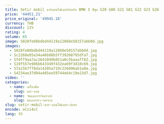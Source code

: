 ```yaml
---
title: Setir mobil คาร์บอนไฟเบอร์สำหรับ BMW 3 4ชุด G20 G80 G21 G81 G22 G23 G26อุปกรณ์ตกแต่งรถยนต์อุปกรณ์ตกแต่งภายใน
price: '44451.21'
price_original: '49945.18'
currency: THB
discount: 11%
rating: 4
volume: 65
image: S028fe08bdbd44119a12868e50157abb0d.jpg
images:
  - S028fe08bdbd44119a12868e50157abb0d.jpg
  - Sc2268e85a34a46b88b5ff39268795dfaT.jpg
  - Sfdff9aa7ac26410d9b851a0c5baaaff8Z.jpg
  - S19f557e986b643349f432ea69f3d10c69.jpg
  - S7a15b7ff8da14205a719c226896ab1a8m.jpg
  - S4234ae37d04a465ea59744e64c19e23d7.jpg
video: ''
categories:
  - name: เครื่องมือ
    slug: เคร-องม
  - name: วัดและการวิเคราะห์
    slug: ดและการว-เคราะห
slug: setir-mobil-คาร-บอนไฟเบอร-สำหร
encode: oCzi4cC
lang: th
---
```

  